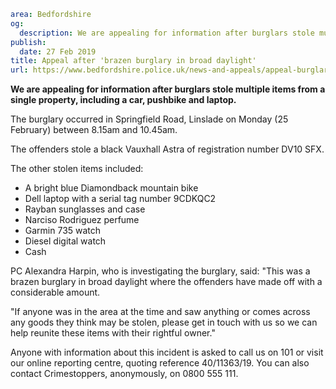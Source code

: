 ```yaml
area: Bedfordshire
og:
  description: We are appealing for information after burglars stole multiple items from a single property, including a car, pushbike and laptop.
publish:
  date: 27 Feb 2019
title: Appeal after 'brazen burglary in broad daylight'
url: https://www.bedfordshire.police.uk/news-and-appeals/appeal-burglary-daylight-linslade-feb2019
```

**We are appealing for information after burglars stole multiple items from a single property, including a car, pushbike and laptop.**

The burglary occurred in Springfield Road, Linslade on Monday (25 February) between 8.15am and 10.45am.

The offenders stole a black Vauxhall Astra of registration number DV10 SFX.

The other stolen items included:

 * A bright blue Diamondback mountain bike
 * Dell laptop with a serial tag number 9CDKQC2
 * Rayban sunglasses and case
 * Narciso Rodriguez perfume
 * Garmin 735 watch
 * Diesel digital watch
 * Cash

PC Alexandra Harpin, who is investigating the burglary, said: "This was a brazen burglary in broad daylight where the offenders have made off with a considerable amount.

"If anyone was in the area at the time and saw anything or comes across any goods they think may be stolen, please get in touch with us so we can help reunite these items with their rightful owner."

Anyone with information about this incident is asked to call us on 101 or visit our online reporting centre, quoting reference 40/11363/19. You can also contact Crimestoppers, anonymously, on 0800 555 111.
